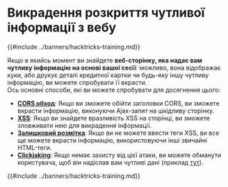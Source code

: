 # Викрадення розкриття чутливої інформації з вебу

{{#include ../banners/hacktricks-training.md}}

Якщо в якийсь момент ви знайдете **веб-сторінку, яка надає вам чутливу інформацію на основі вашої сесії**: можливо, вона відображає куки, або друкує деталі кредитної картки чи будь-яку іншу чутливу інформацію, ви можете спробувати її вкрасти.\
Ось основні способи, які ви можете спробувати для досягнення цього:

- [**CORS обход**](../pentesting-web/cors-bypass.md): Якщо ви зможете обійти заголовки CORS, ви зможете вкрасти інформацію, виконуючи Ajax-запит на шкідливу сторінку.
- [**XSS**](../pentesting-web/xss-cross-site-scripting/index.html): Якщо ви знайдете вразливість XSS на сторінці, ви зможете зловживати нею для викрадення інформації.
- [**Залишковий розмітка**](../pentesting-web/dangling-markup-html-scriptless-injection/index.html): Якщо ви не можете ввести теги XSS, ви все ще можете вкрасти інформацію, використовуючи інші звичайні HTML-теги.
- [**Clickjaking**](../pentesting-web/clickjacking.md): Якщо немає захисту від цієї атаки, ви можете обманути користувача, щоб він надіслав вам чутливі дані (приклад [тут](https://medium.com/bugbountywriteup/apache-example-servlet-leads-to-61a2720cac20)).

{{#include ../banners/hacktricks-training.md}}
